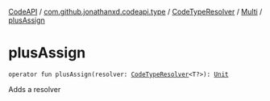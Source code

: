 [CodeAPI](../../../index.md) / [com.github.jonathanxd.codeapi.type](../../index.md) / [CodeTypeResolver](../index.md) / [Multi](index.md) / [plusAssign](.)

# plusAssign

`operator fun plusAssign(resolver: `[`CodeTypeResolver`](../index.md)`<T?>): `[`Unit`](https://kotlinlang.org/api/latest/jvm/stdlib/kotlin/-unit/index.html)

Adds a resolver


